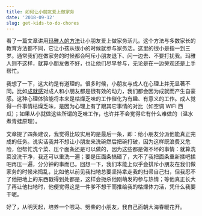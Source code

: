 ```yaml
---
title: 如何让小朋友爱上做家务
date: '2018-09-12'
slug: get-kids-to-do-chores
---
```


看了一篇文章讲用[玛雅人的方法](https://www.npr.org/sections/goatsandsoda/2018/09/01/641266260/how-to-get-kids-to-do-chores-does-the-maya-method-work)让小朋友爱上做家务活儿。这个方法与多数家长的教育方法都不同，它让小孩从很小的时候就参与家务活。这里的很小是指一到三岁。通常我们在做家务的时候都会呵斥小朋友退下、闪一边去、不要打扰我。玛雅人则不这样，就算小朋友做不好，也让他们尽早参与，无论是在一边旁观还是上手帮忙。

我想了一下，这大约是有道理的。很多时候，小朋友与成人在心理上并无显著不同。比如[成就感](/cn/2018/03/making-progress/)对成人和小朋友都是很有效的动力，我们都会因为成就而产生自豪感。这种心理体验能将本来是枯燥乏味的工作催化为有趣、有意义的工作。成人觉得一件事情枯燥乏味，是因为心理上有了跟其它事情的对比（如空调 WiFi 西瓜）；如果从小就做这些所谓的乏味工作，也许并不会觉得它有什么难做的（温水煮青蛙原理）。

文章提了四条建议，我觉得比较实用的是最后一条，即：给小朋友分派他能真正完成的任务。说实话我并不想让小朋友来洗碗然后把碗打破，因为这样既浪费又危险，但帮忙洗个菜、压个面条还是可以做的，因为这些都是做不坏的事情：就算洗菜没洗干净，我还可以重洗一遍；要是压面条搞砸了，大不了我把面条重新揉吧揉吧再压一遍，分分钟的事而已。回想一下，我们本能上似乎会排斥小朋友在我们做家务的时候来捣乱，比如他以前见我扫地总要坚持拿走我的扫帚自己扫，但我忍不了他把地上的东西戳得到处都是，这样会扼杀他刚萌发的参与热情；等他真正长大了再让他扫地时，他便觉得这是一件爹不想干而推给我的枯燥体力活，凭什么我要干呢。

好了，从明天起，培养一个喂马、劈柴的小朋友，我自己面朝大海春暖花开。
